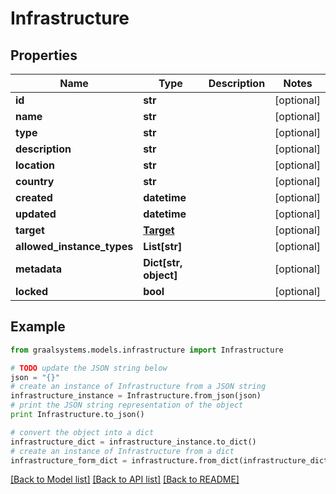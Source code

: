 # Infrastructure


## Properties

Name | Type | Description | Notes
------------ | ------------- | ------------- | -------------
**id** | **str** |  | [optional] 
**name** | **str** |  | [optional] 
**type** | **str** |  | [optional] 
**description** | **str** |  | [optional] 
**location** | **str** |  | [optional] 
**country** | **str** |  | [optional] 
**created** | **datetime** |  | [optional] 
**updated** | **datetime** |  | [optional] 
**target** | [**Target**](Target.md) |  | [optional] 
**allowed_instance_types** | **List[str]** |  | [optional] 
**metadata** | **Dict[str, object]** |  | [optional] 
**locked** | **bool** |  | [optional] 

## Example

```python
from graalsystems.models.infrastructure import Infrastructure

# TODO update the JSON string below
json = "{}"
# create an instance of Infrastructure from a JSON string
infrastructure_instance = Infrastructure.from_json(json)
# print the JSON string representation of the object
print Infrastructure.to_json()

# convert the object into a dict
infrastructure_dict = infrastructure_instance.to_dict()
# create an instance of Infrastructure from a dict
infrastructure_form_dict = infrastructure.from_dict(infrastructure_dict)
```
[[Back to Model list]](../README.md#documentation-for-models) [[Back to API list]](../README.md#documentation-for-api-endpoints) [[Back to README]](../README.md)


